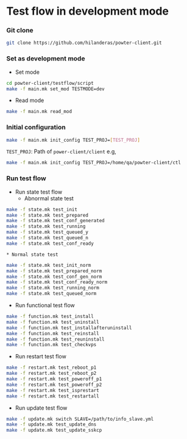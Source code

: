 # Test flow in development mode

###  Git clone
```bash
git clone https://github.com/hilanderas/powter-client.git
```

### Set as development mode
* Set mode
```bash
cd powter-client/testflow/script
make -f main.mk set_mod TESTMODE=dev
```

* Read mode
```bash
make -f main.mk read_mod
```


### Initial configuration
```bash
make -f main.mk init_config TEST_PROJ=[TEST_PROJ]
```
`TEST_PROJ`: Path of `power-client/client`
e.g,
```bash
make -f main.mk init_config TEST_PROJ=/home/qa/powter-client/ctl
```

### Run test flow
* Run state test flow
	* Abnormal state test
```bash
make -f state.mk test_init
make -f state.mk test_prepared
make -f state.mk test_conf_generated
make -f state.mk test_running
make -f state.mk test_queued_y
make -f state.mk test_queued_n
make -f state.mk test_conf_ready
```
	* Normal state test
```bash
make -f state.mk test_init_norm
make -f state.mk test_prepared_norm
make -f state.mk test_conf_gen_norm
make -f state.mk test_conf_ready_norm
make -f state.mk test_running_norm
make -f state.mk test_queued_norm
```

* Run functional test flow
```bash
make -f function.mk test_install
make -f function.mk test_uninstall
make -f function.mk test_installafteruninstall
make -f function.mk test_reinstall
make -f function.mk test_reuninstall
make -f function.mk test_checkvps
```

* Run restart test flow
```bash
make -f restart.mk test_reboot_p1
make -f restart.mk test_reboot_p2
make -f restart.mk test_poweroff_p1
make -f restart.mk test_poweroff_p2
make -f restart.mk test_isprestart
make -f restart.mk test_restartall
```

* Run update test flow
```bash
make -f update.mk switch SLAVE=/path/to/info_slave.yml
make -f update.mk test_update_dns
make -f update.mk test_update_sskcp
```

